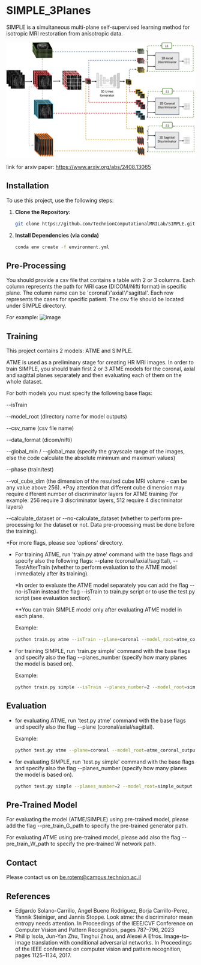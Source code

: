 # SIMPLE_3Planes
SIMPLE is a simultaneous multi-plane self-supervised learning method for isotropic MRI restoration from anisotropic data.

![image](figures/model_arch_with_loss.png)

link for arxiv paper: https://www.arxiv.org/abs/2408.13065

## Installation

To use this project, use the following steps:

1. **Clone the Repository:**
   ```sh
   git clone https://github.com/TechnionComputationalMRILab/SIMPLE.git
2. **Install Dependencies (via conda)**
   ```sh
   conda env create -f environment.yml
   
## Pre-Processing
You should provide a csv file that contains a table with 2 or 3 columns.
Each column represents the path for MRI case (DICOM/Nifti format) in specific plane. The column name can be 'coronal'/'axial'/'sagittal'.
Each row represents the cases for specific patient.
The csv file should be located under SIMPLE directory.

For example:
![image](figures/csv_file_example.png)
## Training
This project contains 2 models: ATME and SIMPLE.

ATME is used as a preliminary stage for creating HR MRI images. 
In order to train SIMPLE, you should train first 2 or 3 ATME models for the coronal, axial and sagittal planes separately and then evaluating each of them on the whole dataset.

For both models you must specify the following base flags: 

--isTrain

--model_root (directory name for model outputs)

--csv_name (csv file name)

--data_format (dicom/nifti)

--global_min / --global_max (specify the grayscale range of the images, else the code calculate the absolute minimum and maximum values)

--phase (train/test)

--vol_cube_dim (the dimension of the resulted cube MRI volume - can be any value above 256). *Pay attention that different cube dimension may require different number of discriminator layers for ATME training (for example: 256 require 3 discriminator layers, 512 require 4 discriminator layers)

--calculate_dataset or --no-calculate_dataset (whether to perform pre-processing for the dataset or not. Data pre-processing must be done before the training).

*For more flags, please see 'options' directory.

- For training ATME, run 'train.py atme' command with the base flags and specify also the following flags: --plane (coronal/axial/sagittal), --TestAfterTrain (whether to perform evaluation to the ATME model immediately after its training).

   *In order to evaluate the ATME model separately you can add the flag --no-isTrain instead the flag --isTrain to train.py script or to use the test.py script (see evaluation section).

   **You can train SIMPLE model only after evaluating ATME model in each plane.

   Example:

   ```sh
   python train.py atme --isTrain --plane=coronal --model_root=atme_coronal_output --csv_name=<file_name>.csv --vol_cube_dim=256 --calculate_dataset 
   ```

- For training SIMPLE, run 'train.py simple' command with the base flags and specify also the flag --planes_number (specify how many planes the model is based on).

  Example:

   ```sh
   python train.py simple --isTrain --planes_number=2 --model_root=simple_output --csv_name=<file_name>.csv --vol_cube_dim=256 --calculate_dataset 
   ```

## Evaluation
- for evaluating ATME, run 'test.py atme' command with the base flags and specify also the flag --plane (coronal/axial/sagittal).

  Example:

   ```sh
   python test.py atme --plane=coronal --model_root=atme_coronal_output --csv_name=<file_name>.csv --vol_cube_dim=256
   ```
- for evaluating SIMPLE, run 'test.py simple' command with the base flags and specify also the flag --planes_number (specify how many planes the model is based on).
   ```sh
   python test.py simple --planes_number=2 --model_root=simple_output --csv_name=<file_name>.csv --vol_cube_dim=256
   ```

## Pre-Trained Model
For evaluating the model (ATME/SIMPLE) using pre-trained model, please add the flag --pre_train_G_path to specify the pre-trained generator path.

For evaluating ATME using pre-trained model, please add also the flag --pre_train_W_path to specify the pre-trained W network path.

## Contact

Please contact us on be.rotem@campus.technion.ac.il

## References
- Edgardo Solano-Carrillo, Angel Bueno Rodriguez, Borja Carrillo-Perez, Yannik Steiniger, and Jannis Stoppe. Look atme: the discriminator mean entropy needs attention. In Proceedings of the IEEE/CVF Conference on Computer Vision and Pattern Recognition, pages 787–796, 2023
- Phillip Isola, Jun-Yan Zhu, Tinghui Zhou, and Alexei A Efros. Image-to-image translation with conditional adversarial networks. In Proceedings of the IEEE conference on computer vision and pattern recognition, pages 1125–1134, 2017.
